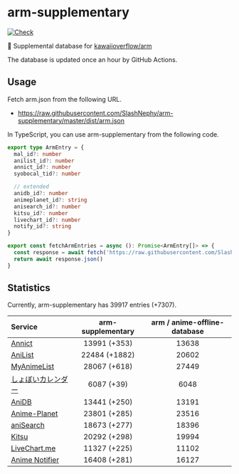 # arm-supplementary

[![Check](https://github.com/SlashNephy/arm-supplementary/actions/workflows/check-node.yml/badge.svg)](https://github.com/SlashNephy/arm-supplementary/actions/workflows/check-node.yml)

💊 Supplemental database for [kawaiioverflow/arm](https://github.com/kawaiioverflow/arm)

The database is updated once an hour by GitHub Actions.

## Usage

Fetch arm.json from the following URL.

- https://raw.githubusercontent.com/SlashNephy/arm-supplementary/master/dist/arm.json

In TypeScript, you can use arm-supplementary from the following code.

```TypeScript
export type ArmEntry = {
  mal_id?: number
  anilist_id?: number
  annict_id?: number
  syobocal_tid?: number

  // extended
  anidb_id?: number
  animeplanet_id?: string
  anisearch_id?: number
  kitsu_id?: number
  livechart_id?: number
  notify_id?: string
}

export const fetchArmEntries = async (): Promise<ArmEntry[]> => {
  const response = await fetch('https://raw.githubusercontent.com/SlashNephy/arm-supplementary/master/dist/arm.json')
  return await response.json()
}
```

## Statistics

Currently, arm-supplementary has 39917 entries (+7307).

| Service                                     | arm-supplementary | arm / anime-offline-database |
| :------------------------------------------ | :---------------: | :--------------------------: |
| [Annict](https://annict.com)                |   13991 (+353)    |            13638             |
| [AniList](https://anilist.co)               |   22484 (+1882)   |            20602             |
| [MyAnimeList](https://myanimelist.net)      |   28067 (+618)    |            27449             |
| [しょぼいカレンダー](https://cal.syoboi.jp) |    6087 (+39)     |             6048             |
| [AniDB](https://anidb.net)                  |   13441 (+250)    |            13191             |
| [Anime-Planet](https://anime-planet.com)    |   23801 (+285)    |            23516             |
| [aniSearch](https://anisearch.com)          |   18673 (+277)    |            18396             |
| [Kitsu](https://kitsu.io)                   |   20292 (+298)    |            19994             |
| [LiveChart.me](https://livechart.me)        |   11327 (+225)    |            11102             |
| [Anime Notifier](https://notify.moe)        |   16408 (+281)    |            16127             |
